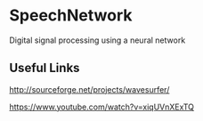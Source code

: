 # SpeechNetwork
Digital signal processing using a neural network

Useful Links
------------
http://sourceforge.net/projects/wavesurfer/

https://www.youtube.com/watch?v=xiqUVnXExTQ

